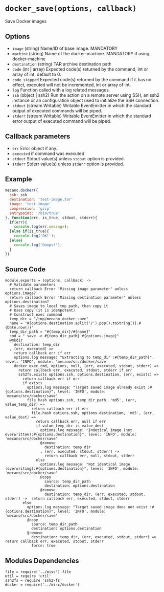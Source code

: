 
# `docker_save(options, callback)`

Save Docker images

## Options

*   `image` (string)
    Name/ID of base image. MANDATORY
*   `machine` (string)
    Name of the docker-machine. MANDATORY if using docker-machine
*   `destination` (string)
    TAR archive destination path
*   `code` (int | array)
    Expected code(s) returned by the command, int or array of int, default to 0.
*   `code_skipped`
    Expected code(s) returned by the command if it has no effect, executed will
    not be incremented, int or array of int.
*   `log`
    Function called with a log related messages.
*   `ssh` (object | ssh2)
    Run the action on a remote server using SSH, an ssh2 instance or an
    configuration object used to initialize the SSH connection.
*   `stdout` (stream.Writable)
    Writable EventEmitter in which the standard output of executed commands will
    be piped.
*   `stderr` (stream.Writable)
    Writable EventEmitter in which the standard error output of executed command
    will be piped.

## Callback parameters

*   `err`
    Error object if any.
*   `executed`
    if command was executed
*   `stdout`
    Stdout value(s) unless `stdout` option is provided.
*   `stderr`
    Stderr value(s) unless `stderr` option is provided.

## Example

```javascript
mecano.docker({
  ssh: ssh
  destination: 'test-image.tar'
  image: 'test-image'
  compression: 'gzip'
  entrypoint: '/bin/true'
}, function(err, is_true, stdout, stderr){
  if(err){
    console.log(err.message);
  }else if(is_true){
    console.log('OK!');
  }else{
    console.log('Ooops!');
  }
})
```

## Source Code

    module.exports = (options, callback) ->
      # Validate parameters
      return callback Error 'Missing image parameter' unless options.image?
      return callback Error 'Missing destination parameter' unless options.destination?
      # Saves image to local tmp path, than copy it
      # Uses copy (it is idempotent)
      # Construct exec command
      temp_dir = "/tmp/mecano_docker_save"
      name = "#{options.destination.split('/').pop().toString()}.#{Date.now()}"
      temp_dir_path = "#{temp_dir}/#{name}"
      cmd = " save -o #{temp_dir_path} #{options.image}"
      @mkdir
        destination: temp_dir
      , (err, executed) =>
        return callback err if err
        options.log message: "Extracting to temp_dir :#{temp_dir_path}", level: 'INFO', module: 'mecano/src/docker/save'
        docker.exec cmd, options, null, (err, executed, stdout, stderr) =>
          return callback err, executed, stdout, stderr if err
          ssh2fs.exists options.ssh, options.destination, (err, exists) =>
            return callback err if err
            if exists
              options.log message: "Target saved image already exist :#{options.destination}", level: 'INFO', module: 'mecano/src/docker/save'
              file.hash options.ssh, temp_dir_path, 'md5', (err, value_temp_dir) =>
                return callback err if err
                file.hash options.ssh, options.destination, 'md5', (err, value_dest) =>
                  return callback err, null if err
                  if value_temp_dir is value_dest
                    options.log message: "Indetical image (not overwritten):#{options.destination}", level: 'INFO', module: 'mecano/src/docker/save'
                    @remove
                      destination: temp_dir
                    , (err, executed, stdout, stderr) ->
                      return callback err, null, stdout, stderr
                  else
                    options.log message: "Not identical image (overwriting):#{options.destination}", level: 'INFO', module: 'mecano/src/docker/save'
                    @copy
                      source: temp_dir_path
                      destination: options.destination
                    @remove
                      destination: temp_dir, (err, executed, stdout, stderr) ->  return callback err, executed, stdout, stderr
            else
              options.log message: "Target saved image does not exist :#{options.destination}", level: 'INFO', module: 'mecano/src/docker/save'
              @copy
                source: temp_dir_path
                destination: options.destination
              @remove
                destination: temp_dir, (err, executed, stdout, stderr) =>  return callback err, executed, stdout, stderr
                force: true

## Modules Dependencies

    file = require('../misc').file
    util = require 'util'
    ssh2fs = require 'ssh2-fs'
    docker = require('../misc/docker')
